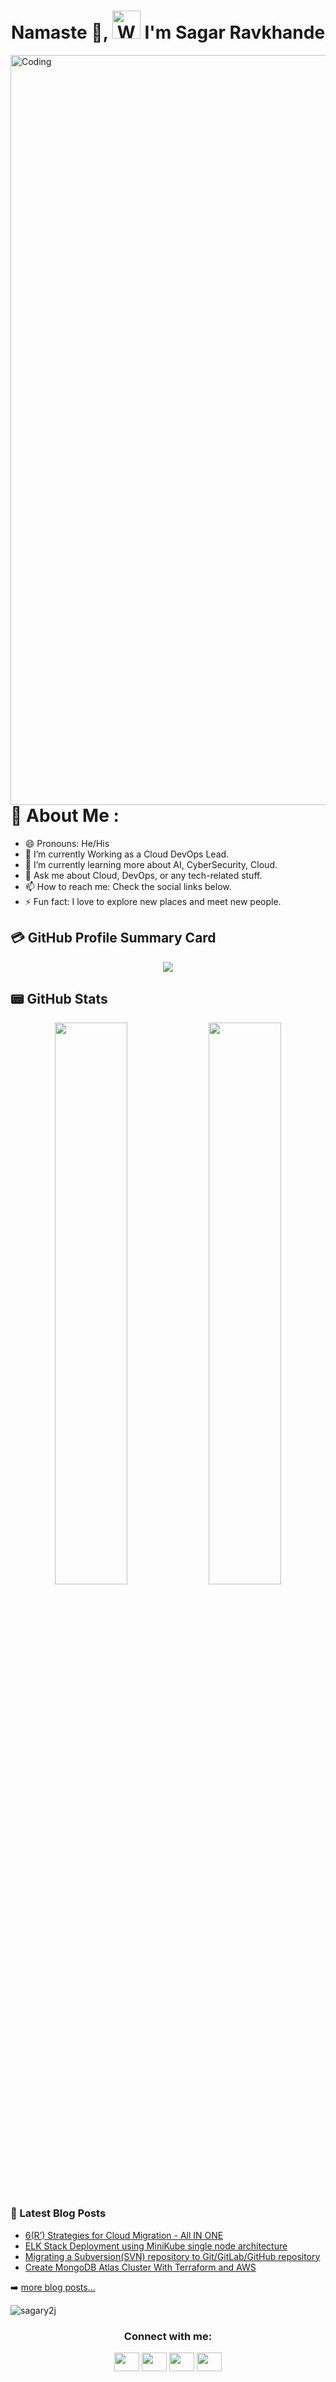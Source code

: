 <h1 align="center"> Namaste 🙏, <img src="https://raw.githubusercontent.com/nixin72/nixin72/master/wave.gif" 
         alt="Waving hand animated gif"
         height="45"
         width="45" /> I'm Sagar Ravkhande</h1>

<img align="right" alt="Coding" width="1200" src="https://res.cloudinary.com/practicaldev/image/fetch/s--sNXjzc6P--/c_limit%2Cf_auto%2Cfl_progressive%2Cq_66%2Cw_880/https://media1.tenor.com/images/0c34272909ee2a4db5606a014082312b/tenor.gif%3Fitemid%3D15828752">

# 💫 About Me :
- 😄 Pronouns: He/His
- 🔭 I’m currently Working as a Cloud DevOps Lead.
- 🌱 I’m currently learning more about AI, CyberSecurity, Cloud.
- 💬 Ask me about Cloud, DevOps, or any tech-related stuff.
- 📫 How to reach me: Check the social links below.
- ⚡ Fun fact: I love to explore new places and meet new people.

<!-- 
[![trophy](https://github-profile-trophy.vercel.app/?username=sagary2j&margin-w=75&margin-h=75)](https://github.com/ryo-ma/github-profile-trophy)
<img align="right" alt="Coding" width="1200" src="https://res.cloudinary.com/practicaldev/image/fetch/s--sNXjzc6P--/c_limit%2Cf_auto%2Cfl_progressive%2Cq_66%2Cw_880/https://media1.tenor.com/images/0c34272909ee2a4db5606a014082312b/tenor.gif%3Fitemid%3D15828752">
[![GitHub Streak](http://github-readme-streak-stats.herokuapp.com?user=sagary2j&theme=green_nur&margin-w=75&margin-h=75)](https://git.io/streak-stats)
![Anurag's GitHub stats](https://github-readme-stats.vercel.app/api?username=sagary2j&show_icons=true&theme=dracula&margin-w=75&margin-h=75)
[![Top Langs](https://github-readme-stats.vercel.app/api/top-langs/?username=sagary2j&langs_count=8&show_icons=true&theme=dracula&margin-w=75&margin-h=75)](https://github.com/anuraghazra/github-readme-stats)
-->

## 💳 GitHub Profile Summary Card
<p align="center">
  <img src="https://github-profile-summary-cards.vercel.app/api/cards/profile-details?username=sagary2j&theme=vue"/>
</p>

## 📟 GitHub Stats
<p align="center">
	<img width="48%" src="https://github-readme-stats.vercel.app/api?username=sagary2j&show_icons=true&theme=dracula" />
	<img width="48%" src="https://github-readme-streak-stats.herokuapp.com/?user=sagary2j&theme=dracula" />
</p>

### 📕 Latest Blog Posts

<!-- BLOG-POST-LIST:START -->
- [6(R’) Strategies for Cloud Migration - All IN ONE](https://dev.to/sagary2j/6r-strategies-for-cloud-migration-all-in-one-23l8)
- [ELK Stack Deployment using MiniKube single node architecture](https://dev.to/sagary2j/elk-stack-deployment-using-minikube-single-node-architecture-16cl)
- [Migrating a Subversion(SVN) repository to Git/GitLab/GitHub repository](https://dev.to/sagary2j/migrating-a-subversionsvn-repository-to-gitgitlabgithub-repository-2me3)
- [Create MongoDB Atlas Cluster With Terraform and AWS](https://dev.to/sagary2j/create-mongodb-atlas-cluster-with-terraform-and-aws-51d8)
<!-- BLOG-POST-LIST:END -->
➡️ [more blog posts...](https://dev.to/sagary2j)

<p align="left"> <img src="https://komarev.com/ghpvc/?username=sagary2j&label=Views&color=green&style=plastic&style=for-the-badge" alt="sagary2j" /> </p>

<h3 align="center">Connect with me:</h3>
<p align="center">
<a href="http://www.twitter.com/RavkhandeSagar" target="blank"><img align="center" src="https://cdn.jsdelivr.net/npm/simple-icons@3.0.1/icons/twitter.svg" alt="" height="30" width="40" /></a>
<a href="https://www.linkedin.com/in/sagar-ravkhande/" target="blank"><img align="center" src="https://cdn.jsdelivr.net/npm/simple-icons@3.0.1/icons/linkedin.svg" alt="" height="30" width="40" /></a>
<a href="https://sagary2j.github.io/Sagar-Ravkhande" target="blank"><img align="center" src="https://visualpharm.com/assets/78/Website-595b40b75ba036ed117d5c7f.svg" alt="" height="30" width="40" /></a>
<a href="https://www.instagram.com/kakorot_the_super_saiyan/" target="blank"><img align="center" src="https://cdn.jsdelivr.net/npm/simple-icons@3.0.1/icons/instagram.svg" alt="" height="30" width="40" /></a>
<!--
<a href="https://www.instagram.com/kakorot_the_super_saiyan/" target="blank"><img align="center" src="https://cdn.jsdelivr.net/npm/simple-icons@3.0.1/icons/instagram.svg" alt="" height="30" width="40" /></a>
<a href="your link" target="blank"><img align="center" src="https://cdn.jsdelivr.net/npm/simple-icons@3.0.1/icons/youtube.svg" alt="" height="30" width="40" /></a>
-->
</p>
